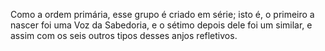 ﻿Como a ordem primária, esse grupo é criado em série; isto é, o primeiro a nascer foi uma Voz da Sabedoria, e o sétimo depois dele foi um similar, e assim com os seis outros tipos desses anjos refletivos.